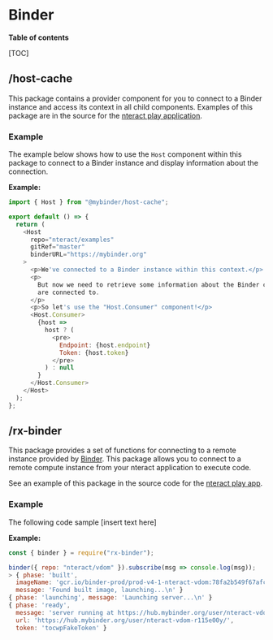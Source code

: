 # Binder

**Table of contents**

[TOC]  

## /host-cache

This package contains a provider component for you to connect to a Binder instance and access its context in all child components. Examples of this package are in the source for the [nteract play application](https://github.com/nteract/play).

### Example

The example below shows how to use the `Host` component within this package to connect to a Binder instance and display information about the connection.

**Example:**

```javascript
import { Host } from "@mybinder/host-cache";

export default () => {
  return (
    <Host
      repo="nteract/examples"
      gitRef="master"
      binderURL="https://mybinder.org"
    >
      <p>We've connected to a Binder instance within this context.</p>
      <p>
        But now we need to retrieve some information about the Binder context we
        are connected to.
      </p>
      <p>So let's use the "Host.Consumer" component!</p>
      <Host.Consumer>
        {host =>
          host ? (
            <pre>
              Endpoint: {host.endpoint}
              Token: {host.token}
            </pre>
          ) : null
        }
      </Host.Consumer>
    </Host>
  );
};
```

## /rx-binder

This package provides a set of functions for connecting to a remote instance provided by [Binder](https://mybinder.org/). This package allows you to connect to a remote compute instance from your nteract application to execute code. 

See an example of this package in the source code for the [nteract play app](https://github.com/nteract/play).

### Example

The following code sample [insert text here]

**Example:**

```javascript
const { binder } = require("rx-binder");

binder({ repo: "nteract/vdom" }).subscribe(msg => console.log(msg));
> { phase: 'built',
  imageName: 'gcr.io/binder-prod/prod-v4-1-nteract-vdom:78fa2b549f67afc3525543b0bccfb08a9e06b006',
  message: 'Found built image, launching...\n' }
{ phase: 'launching', message: 'Launching server...\n' }
{ phase: 'ready',
  message: 'server running at https://hub.mybinder.org/user/nteract-vdom-r115e00y/\n',
  url: 'https://hub.mybinder.org/user/nteract-vdom-r115e00y/',
  token: 'tocwpFakeToken' }
```
